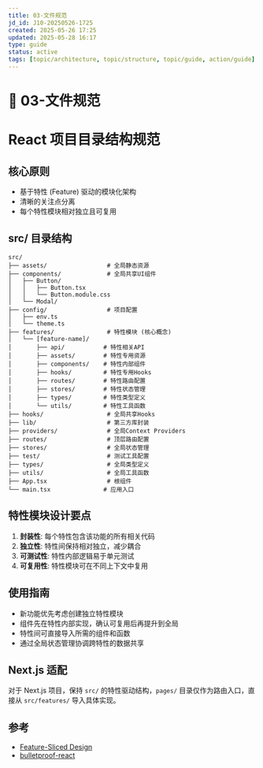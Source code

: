 ```yaml
---
title: 03-文件规范
jd_id: J10-20250526-1725
created: 2025-05-26 17:25
updated: 2025-05-28 16:17
type: guide
status: active
tags: [topic/architecture, topic/structure, topic/guide, action/guide]
---
```


# 📁 03-文件规范

# React 项目目录结构规范

## 核心原则

- 基于特性 (Feature) 驱动的模块化架构
- 清晰的关注点分离
- 每个特性模块相对独立且可复用

## src/ 目录结构

```
src/
├── assets/                 # 全局静态资源
├── components/             # 全局共享UI组件
│   ├── Button/
│   │   ├── Button.tsx
│   │   └── Button.module.css
│   └── Modal/
├── config/                 # 项目配置
│   ├── env.ts
│   └── theme.ts
├── features/               # 特性模块 (核心概念)
│   └── [feature-name]/
│       ├── api/           # 特性相关API
│       ├── assets/        # 特性专用资源
│       ├── components/    # 特性内部组件
│       ├── hooks/         # 特性专用Hooks
│       ├── routes/        # 特性路由配置
│       ├── stores/        # 特性状态管理
│       ├── types/         # 特性类型定义
│       └── utils/         # 特性工具函数
├── hooks/                  # 全局共享Hooks
├── lib/                    # 第三方库封装
├── providers/              # 全局Context Providers
├── routes/                 # 顶层路由配置
├── stores/                 # 全局状态管理
├── test/                   # 测试工具配置
├── types/                  # 全局类型定义
├── utils/                  # 全局工具函数
├── App.tsx                 # 根组件
└── main.tsx               # 应用入口
```

## 特性模块设计要点

1. **封装性**: 每个特性包含该功能的所有相关代码
2. **独立性**: 特性间保持相对独立，减少耦合
3. **可测试性**: 特性内部逻辑易于单元测试
4. **可复用性**: 特性模块可在不同上下文中复用

## 使用指南

- 新功能优先考虑创建独立特性模块
- 组件先在特性内部实现，确认可复用后再提升到全局
- 特性间可直接导入所需的组件和函数
- 通过全局状态管理协调跨特性的数据共享

## Next.js 适配

对于 Next.js 项目，保持 `src/` 的特性驱动结构，`pages/` 目录仅作为路由入口，直接从 `src/features/` 导入具体实现。

## 参考

- [Feature-Sliced Design](https://feature-sliced.github.io/documentation/)
- [bulletproof-react](https://github.com/alan2207/bulletproof-react/tree/master)
